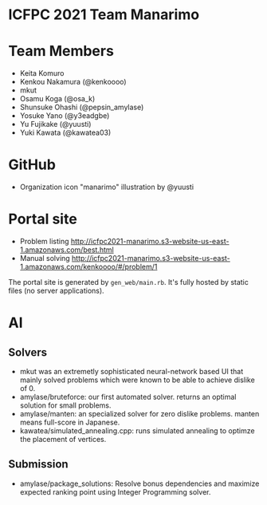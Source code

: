 ICFPC 2021 Team Manarimo
================================

# Team Members
* Keita Komuro
* Kenkou Nakamura (@kenkoooo)
* mkut
* Osamu Koga (@osa_k)
* Shunsuke Ohashi (@pepsin_amylase)
* Yosuke Yano (@y3eadgbe)
* Yu Fujikake (@yuusti)
* Yuki Kawata (@kawatea03)

# GitHub
* Organization icon "manarimo" illustration by @yuusti

# Portal site
* Problem listing http://icfpc2021-manarimo.s3-website-us-east-1.amazonaws.com/best.html
* Manual solving http://icfpc2021-manarimo.s3-website-us-east-1.amazonaws.com/kenkoooo/#/problem/1

The portal site is generated by `gen_web/main.rb`. It's fully hosted by static files (no server applications).

# AI
## Solvers
* mkut was an extremetly sophisticated neural-network based UI that mainly solved problems which were known to be able to achieve dislike of 0.
* amylase/bruteforce: our first automated solver. returns an optimal solution for small problems.
* amylase/manten: an specialized solver for zero dislike problems. manten means full-score in Japanese.
* kawatea/simulated_annealing.cpp: runs simulated annealing to optimze the placement of vertices.

## Submission
* amylase/package_solutions: Resolve bonus dependencies and maximize expected ranking point using Integer Programming solver.
